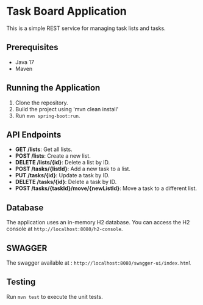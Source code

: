 # Task Board Application

This is a simple REST service for managing task lists and tasks.

## Prerequisites

- Java 17
- Maven

## Running the Application

1. Clone the repository.
2. Build the project using 'mvn clean install'
3. Run `mvn spring-boot:run`.

## API Endpoints

- **GET /lists**: Get all lists.
- **POST /lists**: Create a new list.
- **DELETE /lists/{id}**: Delete a list by ID.
- **POST /tasks/{listId}**: Add a new task to a list.
- **PUT /tasks/{id}**: Update a task by ID.
- **DELETE /tasks/{id}**: Delete a task by ID.
- **POST /tasks/{taskId}/move/{newListId}**: Move a task to a different list.

## Database

The application uses an in-memory H2 database. You can access the H2 console at `http://localhost:8080/h2-console`.

## SWAGGER

The swagger available at : `http://localhost:8080/swagger-ui/index.html`

## Testing
Run `mvn test` to execute the unit tests.

